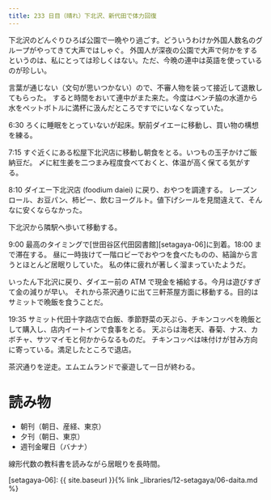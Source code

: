 ```yaml
---
title: 233 日目（晴れ）下北沢、新代田で体力回復
---
```


下北沢のどんぐりひろば公園で一晩やり過ごす。どういうわけか外国人数名のグループがやってきて大声ではしゃぐ。
外国人が深夜の公園で大声で何かをするというのは、私にとっては珍しくはない。ただ、今晩の連中は英語を使っているのが珍しい。

言葉が通じない（文句が思いつかない）ので、不審人物を装って接近して退散してもらった。
すると時間をおいて連中がまた来た。今度はベンチ脇の水道から水をペットボトルに満杯に汲んだところですでにいなくなっていた。

6:30 ろくに睡眠をとっていないが起床。駅前ダイエーに移動し、買い物の構想を練る。

7:15 すぐ近くにある松屋下北沢店に移動し朝食をとる。いつもの玉子かけご飯納豆だ。
〆に紅生姜を二つまみ程度食べておくと、体温が高く保てる気がする。

8:10 ダイエー下北沢店 (foodium daiei) に戻り、おやつを調達する。
レーズンロール、お豆パン、柿ピー、飲むヨーグルト。値下げシールを見間違えて、そんなに安くならなかった。

下北沢から隣駅へ歩いて移動する。

9:00 最高のタイミングで[世田谷区代田図書館][setagaya-06]に到着。18:00 まで滞在する。
昼に一時抜けて一階ロビーでおやつを食べたものの、結論から言うとほとんど居眠りしていた。
私の体に疲れが著しく溜まっていたようだ。

いったん下北沢に戻り、ダイエー前の ATM で現金を補給する。今月は遊びすぎて金の減りが早い。
それから茶沢通りに出て三軒茶屋方面に移動する。目的はサミットで晩飯を食うことだ。

19:35 サミット代田十字路店で白飯、季節野菜の天ぷら、チキンコッペを晩飯として購入し、店内イートインで食事をとる。
天ぷらは海老天、春菊、ナス、カボチャ、サツマイモと何かからなるものだ。
チキンコッペは味付けが甘み方向に寄っている。満足したところで退店。

茶沢通りを逆走。エムエムランドで豪遊して一日が終わる。

# 読み物

* 朝刊（朝日、産経、東京）
* 夕刊（朝日、東京）
* 週刊金曜日（バナナ）

線形代数の教科書を読みながら居眠りを長時間。

[setagaya-06]: {{ site.baseurl }}{% link _libraries/12-setagaya/06-daita.md %}
